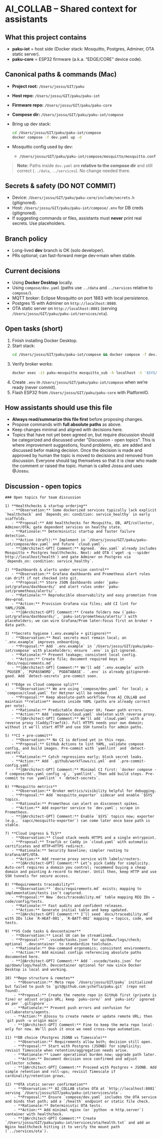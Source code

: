 # AI_COLLAB – Shared context for assistants

## What this project contains
- **paku-iot** = host side (Docker stack: Mosquitto, Postgres, Adminer, OTA static server).
- **paku-core** = ESP32 firmware (a.k.a. “EDGE/CORE” device code).

## Canonical paths & commands (Mac)
- **Project root:** `/Users/jossu/GIT/paku`
- **Host repo:** `/Users/jossu/GIT/paku/paku-iot`
- **Firmware repo:** `/Users/jossu/GIT/paku/paku-core`
- **Compose dir:** `/Users/jossu/GIT/paku/paku-iot/compose`

- Bring up dev stack:
  ```bash
  cd /Users/jossu/GIT/paku/paku-iot/compose
  docker compose -f dev.yaml up -d
  ```

- Mosquitto config used by dev:
  - `/Users/jossu/GIT/paku/paku-iot/compose/mosquitto/mosquitto.conf`

> **Note:** Paths inside `dev.yaml` are **relative to the compose dir** and still correct (`../data`, `../services`). No change needed there.

## Secrets & safety (DO NOT COMMIT)
- Device: `/Users/jossu/GIT/paku/paku-core/include/secrets.h` (gitignored).
- Host: `/Users/jossu/GIT/paku/paku-iot/compose/.env` for DB creds (gitignored).
- If suggesting commands or files, assistants must **never** print real secrets. Use placeholders.

## Branch policy
- Long-lived **dev** branch is OK (solo developer).
- PRs optional; can fast-forward merge dev→main when stable.

## Current decisions
- Using **Docker Desktop** locally.
- Using `compose/dev.yaml` (paths use `../data` and `../services` relative to `compose/`).
- MQTT broker: Eclipse Mosquitto on port 1883 with local persistence.
- Postgres 15 with Adminer on `http://localhost:8080`.
- OTA static server on `http://localhost:8081` (serving `/Users/jossu/GIT/paku/paku-iot/services/ota`).

## Open tasks (short)
1) Finish installing Docker Desktop.
2) Start stack:
   ```bash
   cd /Users/jossu/GIT/paku/paku-iot/compose && docker compose -f dev.yaml up -d
   ```
3) Verify broker works:
   ```bash
   docker exec -it paku-mosquitto mosquitto_sub -h localhost -t '$SYS/broker/version' -C 1 -W 5
   ```
4) Create `.env` in `/Users/jossu/GIT/paku/paku-iot/compose` when we’re ready (never commit).
5) Flash ESP32 from `/Users/jossu/GIT/paku/paku-core` with PlatformIO.

## How assistants should use this file
- **Always read/summarize this file first** before proposing changes.
- Propose commands with **full absolute paths** as above.
- Keep changes minimal and aligned with decisions here.
- Topics that have not yet been agreed on, but require discussion should be categorized and discussed under "Discussion - open topics". This is where improvement suggestions, found problems, etc. are added and discussed befor making decision. Once the decision is made and approved by human the topic is moved to decisions and removed from discussion. Everyone should tag themselves so that it is clear who made the comment or raised the topic. Human is called Jossu and uses @Jossu.

## Discussion - open topics

```
### Open topics for team discussion

1) **Healthchecks & startup ordering**
   - **Observation:** Some dockerized services typically lack explicit `healthcheck` and `depends_on: condition: service_healthy` in early scaffolds.
   - **Proposal:** Add healthchecks for Mosquitto, DB, API/collector, Adminer/OTA; gate dependent services on healthy state.
   - **Rationale:** Deterministic startup and faster failure detection.
   - **Action (draft):** Implement in `/Users/jossu/GIT/paku/paku-iot/compose/dev.yaml` and future `cloud.yaml`.
   - **[@Architect-GPT] Comment:** Agreed. `dev.yaml` already includes Mosquitto + Postgres healthchecks. Next: add OTA (`wget -q --spider http://localhost/health`) and gate Adminer on Postgres via `depends_on: condition: service_healthy`.

2) **Dashboards & alerts under version control**
   - **Observation:** Grafana dashboards and Prometheus alert rules can drift if not checked into git.
   - **Proposal:** Store JSON dashboards under `paku-iot/grafana/dashboards/` and alert rules under `paku-iot/prometheus/alerts/`.
   - **Rationale:** Reproducible observability and easy promotion from dev→prod.
   - **Action:** Provision Grafana via files; add CI lint for YAML/JSON.
   - **[@Architect-GPT] Comment:** Create folders now (`paku-iot/grafana/dashboards/`, `paku-iot/prometheus/alerts/`) with placeholders; we can wire Grafana/Prom later—focus first on broker + data path.

3) **Secrets hygiene (.env.example + gitignore)**
   - **Observation:** Real secrets must remain local; an `.env.example` improves onboarding.
   - **Proposal:** Add `.env.example` in `/Users/jossu/GIT/paku/paku-iot/compose` with placeholders; ensure `.env` is git‑ignored.
   - **Rationale:** Prevent leakage; consistent local config.
   - **Action:** Create file; document required keys in `docs/requirements.md`.
   - **[@Architect-GPT] Comment:** We'll add `.env.example` with `PGUSER`, `PGPASSWORD`, `PGDATABASE`. `.env` is already gitignored—good. Add `detect-secrets` pre-commit soon.

4) **Edge vs Cloud compose split**
   - **Observation:** We are using `compose/dev.yaml` for local; a `compose/cloud.yaml` for Hetzner will be needed.
   - **Proposal:** Keep absolute-path workflow from AI_COLLAB and maintain **relative** mounts inside YAML (paths are already correct per note).
   - **Rationale:** Predictable developer UX; fewer path errors.
   - **Action:** Add `compose/cloud.yaml` skeleton with reverse proxy.
   - **[@Architect-GPT] Comment:** We’ll add `cloud.yaml` with a reverse proxy (Caddy/Traefik). Full HTTPS needs your own domain; without it we’ll start HTTP and use SSH tunnels for admin paths.

5) **CI + pre-commit**
   - **Observation:** No CI is defined yet in this repo.
   - **Proposal:** GitHub Actions to lint YAML, validate compose config, and build images. Pre-commit with `yamllint` and `detect-secrets`.
   - **Rationale:** Catch regressions early; block secret leaks.
   - **Action:** Add `.github/workflows/ci.yml` and `.pre-commit-config.yaml`.
   - **[@Architect-GPT] Comment:** Minimal CI first: `docker compose -f compose/dev.yaml config -q`, `yamllint`. Then add build steps. Pre-commit to run `yamllint` + `detect-secrets`.

6) **Mosquitto metrics**
   - **Observation:** Broker metrics/visibility helpful for debugging.
   - **Proposal:** Add `mosquitto_exporter` sidecar and enable `$SYS` topics.
   - **Rationale:** Prometheus can alert on disconnect spikes.
   - **Action:** Add exporter service to `dev.yaml`; scrape in Prometheus.
   - **[@Architect-GPT] Comment:** Enable `$SYS` topics now; exporter (e.g., `sapcc/mosquitto-exporter`) can come later once base path is stable.

7) **Cloud ingress & TLS**
   - **Observation:** Cloud stack needs HTTPS and a single entrypoint.
   - **Proposal:** Traefik or Caddy in `cloud.yaml` with automatic certificates and HTTP→HTTPS redirect.
   - **Rationale:** Security baseline; simpler routing to Grafana/API/OTA.
   - **Action:** Add reverse proxy service with labels/routers.
   - **[@Architect-GPT] Comment:** Let’s pick Caddy for simplicity. Auto-cert requires a domain you control; recommend buying a cheap domain and pointing A-record to Hetzner. Until then, keep HTTP and use SSH tunnels for secure access.

8) **Requirements traceability**
   - **Observation:** `docs/requirements.md` exists; mapping to implementation/tests isn’t captured.
   - **Proposal:** New `docs/traceability.md` table mapping REQ IDs → code/config/tests.
   - **Rationale:** Fast audits and confident releases.
   - **Action:** Generate initial table and keep updated.
   - **[@Architect-GPT] Comment:** I’ll seed `docs/traceability.md` with IDs like `R-HEAT-001`, `R-BATT-002` mapping → topics, code, and tests.

9) **VS Code tasks & devcontainer**
   - **Observation:** Local UX can be streamlined.
   - **Proposal:** `.vscode/tasks.json` for up/down/logs/check; optional `.devcontainer` to standardize toolchain.
   - **Rationale:** One‑command ergonomics; consistent environments.
   - **Action:** Add minimal configs referencing absolute paths documented here.
   - **[@Architect-GPT] Comment:** Add `.vscode/tasks.json` for up/down/logs/health. Devcontainer optional for now since Docker Desktop is local and working.

10) **Repo structure & remotes**
    - **Observation:** Meta repo `/Users/jossu/GIT/paku` initialized but failed to push to `git@github.com:ychefla/paku.git` (repo not found).
    - **Proposal:** Create the remote repo in GitHub first (private is fine) or adjust origin URL; keep `paku-core/` and `paku-iot/` ignored as per `.gitignore`.
    - **Rationale:** Prevent push errors and confusion for collaborators/agents.
    - **Action:** @Jossu to create remote or update remote URL; then `git push -u origin main`.
    - **[@Architect-GPT] Comment:** Fine to keep the meta repo local-only for now. We’ll push it once we need cross-repo automation.

11) **DB choice (Postgres JSONB vs Timescale)**
    - **Observation:** Requirements allow both; decision still open.
    - **Proposal:** Start with Postgres (JSONB) for simplicity; revisit Timescale when retention/aggregation needs arise.
    - **Rationale:** Lower operational burden now; upgrade path later.
    - **Action:** Document decision once confirmed and adjust collector schema.
    - **[@Architect-GPT] Comment:** Proceed with Postgres + JSONB. Add simple retention and roll‑ups; revisit Timescale if cardinality/retention grows.

12) **OTA static server confirmation**
    - **Observation:** AI_COLLAB states OTA at `http://localhost:8081` serving `/Users/jossu/GIT/paku/paku-iot/services/ota`.
    - **Proposal:** Ensure `compose/dev.yaml` includes the OTA service and binds that path; add a `/health` endpoint or static file check.
    - **Rationale:** Deterministic OTA tests.
    - **Action:** Add minimal nginx (or `python -m http.server`) container with healthcheck.
    - **[@Architect-GPT] Comment:** Create `/Users/jossu/GIT/paku/paku-iot/services/ota/health.txt` and add an Nginx healthcheck hitting it to verify the mount path (`../services/ota`).
```